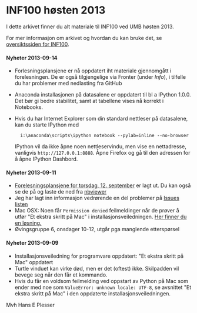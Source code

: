 INF100 høsten 2013
==============

I dette arkivet finner du alt materiale til INF100 ved UMB høsten 2013.

For mer informasjon om arkivet og hvordan du kan bruke det, se [oversiktssiden for INF100](http://heplesser.github.io/UMB_INF100_H13/).

#### Nyheter 2013-09-14
- Forlesningsplansjene er nå oppdatert iht materiale gjennomgått i forelesningen. De er også tilgjengelige via Fronter (under *Info*), i tilfelle du har problemer med nedlasting fra GitHub
- Anaconda installasjonen på datasalene er oppdatert til bl a IPython 1.0.0. Det bør gi bedre stabilitet, samt at tabellene vises nå korrekt i Notebooks.
- Hvis du har Internet Explorer som din standard nettleser på datasalene, kan du starte IPython med

        i:\anaconda\scripts\ipython notebook --pylab=inline --no-browser

  IPython vil da ikke åpne noen nettleservindu, men vise en nettadresse, vanligvis `http://127.0.0.1:8888`. Åpne Firefox og gå til den adressen for å åpne IPython Dashbord.

#### Nyheter 2013-09-11
- [Forelesningsplansjene for torsdag, 12. september](https://github.com/heplesser/UMB_INF100_H13/tree/master/Forelesninger) er lagt ut. Du kan også se de på og laste de ned fra [nbviewer](http://nbviewer.ipython.org/urls/raw.github.com/heplesser/UMB_INF100_H13/master/Forelesninger/INF100_H13_F02.ipynb)
- Jeg har lagt inn informasjon vedrørende en del problemer på [Issues listen](https://github.com/heplesser/UMB_INF100_H13/issues)
- Mac OSX: Noen får `Permission denied` feilmeldinger når de prøver å utfør "Et ekstra skritt på Mac" i installasjonsveiledningen. [Her finner du en løsning.](https://github.com/heplesser/UMB_INF100_H13/issues/2)
- Øvingsgruppe 6, onsdager 10-12, utgår pga manglende etterspørsel

#### Nyheter 2013-09-09
- Installasjonsveiledning for programvare oppdatert: "Et ekstra skritt på Mac" oppdatert
- Turtle vinduet kan virke død, men er det (oftest) ikke. Skilpadden vil bevege seg når den får et kommando.
- Hvis du får en voldsom feilmelding ved oppstart av Python på Mac som ender med noe som `ValueError: unknown locale: UTF-8`, se avsnittet "Et ekstra skritt på Mac" i den oppdaterte installasjonsveiledningen.

Mvh
Hans E Plesser
